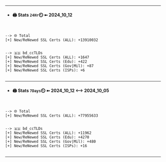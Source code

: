

---
- #### 🖨️ **Stats** `24Hr`⏲️ ➼ 2024_10_12
```console


--> 🌐 Total
[+] New/ReNewed SSL Certs (ALL): +13910032


--> 🇧🇩 bd_ccTLDs
[+] New/ReNewed SSL Certs (ALL): +1647
[+] New/ReNewed SSL Certs (Edu): +422
[+] New/ReNewed SSL Certs (Gov|Mil): +87
[+] New/ReNewed SSL Certs (ISPs): +6


```

---
- #### 🖨️ **Stats** `7Days`⏲️ ➼ 2024_10_12 <--> 2024_10_05
```console


--> 🌐 Total
[+] New/ReNewed SSL Certs (ALL): +77955633


--> 🇧🇩 bd_ccTLDs
[+] New/ReNewed SSL Certs (ALL): +11962
[+] New/ReNewed SSL Certs (Edu): +4270
[+] New/ReNewed SSL Certs (Gov|Mil): +480
[+] New/ReNewed SSL Certs (ISPs): +16


```

---

